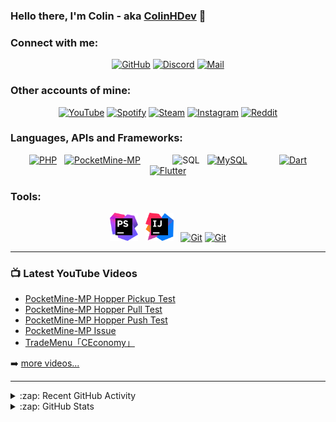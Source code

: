 ### Hello there, I'm Colin - aka [ColinHDev](https://github.com/ColinHDev) 👋

### Connect with me:

<p align="center">
	<a href="https://github.com/ColinHDev"><img src="https://img.icons8.com/bubbles/60/000000/github.png" alt="GitHub"/></a>
	<a href="https://discord.com/invite/cAYKEtaqnp"><img src="https://img.icons8.com/bubbles/60/000000/discord.png" alt="Discord"/></a>
	<a href="mailto:colinh.2911@gmail.com"><img src="https://img.icons8.com/bubbles/60/000000/gmail-new.png" alt="Mail"/></a>
</p>

### Other accounts of mine:

<p align="center">
	<a href="https://youtube.com/ColinHDev"><img src="https://img.icons8.com/bubbles/60/000000/youtube.png" alt="YouTube"/></a>
	<a href="https://open.spotify.com/user/31hlddslorcsvco4j3wipgvt67pm?si=9c143b633e75472b"><img src="https://img.icons8.com/bubbles/60/000000/spotify.png" alt="Spotify"/></a>
	<a href="https://steamcommunity.com/id/ColinHDev/"><img src="https://img.icons8.com/bubbles/60/000000/steam.png" alt="Steam"/></a>
	<a href="https://www.instagram.com/colinhdev/"><img src="https://img.icons8.com/bubbles/60/000000/instagram-new--v2.png" alt="Instagram"/></a>
	<a href="https://www.reddit.com/user/ColinHDev/"><img src="https://img.icons8.com/bubbles/60/000000/reddit.png" alt="Reddit"/></a>
</p>

### Languages, APIs and Frameworks:

<p align="center">
	<a href="https://php.net"><img src="https://img.icons8.com/dusk/50/000000/php-logo.png" alt="PHP"/></a> &nbsp
    <a href="https://pmmp.io"><img src="https://avatars.githubusercontent.com/u/3150836?s=200&v=4" width="42" alt="PocketMine-MP"/></a> &nbsp &nbsp &nbsp &nbsp &nbsp &nbsp
    <img src="https://img.icons8.com/external-soft-fill-juicy-fish/50/000000/external-sql-coding-and-development-soft-fill-soft-fill-juicy-fish.png" alt="SQL"/> &nbsp
    <a href="https://www.mysql.com"><img src="https://img.icons8.com/color/50/000000/mysql-logo.png" alt="MySQL"/></a> &nbsp &nbsp &nbsp &nbsp &nbsp &nbsp
    <a href="https://dart.dev/"><img src="https://img.icons8.com/color/50/000000/dart.png" alt="Dart"/></a>
    <a href="https://flutter.dev/"><img src="https://img.icons8.com/color/50/000000/flutter.png" alt="Flutter"/></a>
</p>

### Tools:

<p align="center">
	<a href="https://www.jetbrains.com/phpstorm/"><img src="https://raw.githubusercontent.com/JetBrains/logos/96b4e064be1c0c0bee9e0636c925d10aa64732b6/web/phpstorm/phpstorm.svg" width="45" alt="PhpStorm"/></a> &nbsp
	<a href="https://www.jetbrains.com/idea/"><img src="https://raw.githubusercontent.com/JetBrains/logos/96b4e064be1c0c0bee9e0636c925d10aa64732b6/web/intellij-idea/intellij-idea.svg" width="45" alt="IntelliJ IDEA"/></a> &nbsp
	<a href="https://developer.android.com/studio"><img src="https://img.icons8.com/fluency/50/000000/android-studio--v3.png" alt="Git"/></a>
    <a href="https://git-scm.com/"><img src="https://img.icons8.com/color/50/000000/git.png" alt="Git"/></a>
</p>

---

### 📺 Latest YouTube Videos
<!-- YOUTUBE:START -->
- [PocketMine-MP Hopper Pickup Test](https://www.youtube.com/watch?v=hVEPiK9KWkA)
- [PocketMine-MP Hopper Pull Test](https://www.youtube.com/watch?v=6NWvr6Kv88E)
- [PocketMine-MP Hopper Push Test](https://www.youtube.com/watch?v=4gSyuViaPaU)
- [PocketMine-MP Issue](https://www.youtube.com/watch?v=WZJLEkgbNUM)
- [TradeMenu「CEconomy」](https://www.youtube.com/watch?v=ed4_q23Zanc)
<!-- YOUTUBE:END -->
➡️ [more videos...](https://youtube.com/ColinHDev)

---

<details>
  <summary>:zap: Recent GitHub Activity</summary>

<!--START_SECTION:activity-->
1. ❗️ Closed issue [#44](https://github.com/ColinHDev/CPlot/issues/44) in [ColinHDev/CPlot](https://github.com/ColinHDev/CPlot)
2. 🗣 Commented on [#44](https://github.com/ColinHDev/CPlot/issues/44) in [ColinHDev/CPlot](https://github.com/ColinHDev/CPlot)
3. 💪 Opened PR [#43](https://github.com/ColinHDev/CPlot/pull/43) in [ColinHDev/CPlot](https://github.com/ColinHDev/CPlot)
4. ❗️ Closed issue [#42](https://github.com/ColinHDev/CPlot/issues/42) in [ColinHDev/CPlot](https://github.com/ColinHDev/CPlot)
5. 🗣 Commented on [#42](https://github.com/ColinHDev/CPlot/issues/42) in [ColinHDev/CPlot](https://github.com/ColinHDev/CPlot)
6. 🎉 Merged PR [#27](https://github.com/ColinHDev/CPlot/pull/27) in [ColinHDev/CPlot](https://github.com/ColinHDev/CPlot)
7. 🗣 Commented on [#27](https://github.com/ColinHDev/CPlot/issues/27) in [ColinHDev/CPlot](https://github.com/ColinHDev/CPlot)
8. 🗣 Commented on [#22](https://github.com/ColinHDev/CPlot/issues/22) in [ColinHDev/CPlot](https://github.com/ColinHDev/CPlot)
9. 🗣 Commented on [#27](https://github.com/ColinHDev/CPlot/issues/27) in [ColinHDev/CPlot](https://github.com/ColinHDev/CPlot)
10. ❗️ Closed issue [#39](https://github.com/ColinHDev/CPlot/issues/39) in [ColinHDev/CPlot](https://github.com/ColinHDev/CPlot)
<!--END_SECTION:activity-->

</details>

<details>
  <summary>:zap: GitHub Stats</summary>

  <img alt="ColinHDev's GitHub Stats" src="https://github-readme-stats.vercel.app/api?username=ColinHDev&theme=dark&count_private=true&show_icons=true&hide_rank=true&include_all_commits=true" />
  <img alt="ColinHDev's GitHub Stats" src="https://github-readme-stats.vercel.app/api/top-langs/?username=ColinHDev&theme=dark&show_icons=true" />
  <img alt="ColinHDev's GitHub Stats" src="https://github-profile-trophy.vercel.app/?username=ColinHDev&theme=darkhub" />

</details>
